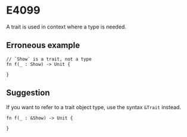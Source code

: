 # E4099

A trait is used in context where a type is needed.

## Erroneous example

```moonbit
// `Show` is a trait, not a type
fn f(_ : Show) -> Unit {
  
}
```

## Suggestion
If you want to refer to a trait object type, use the syntax `&Trait` instead.

```moonbit
fn f(_ : &Show) -> Unit {

}
```
